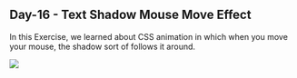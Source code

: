## Day-16 -  Text Shadow Mouse Move Effect

In this Exercise, we learned about CSS animation in which when you move your mouse, the shadow sort of follows it around.

![](./image.png)